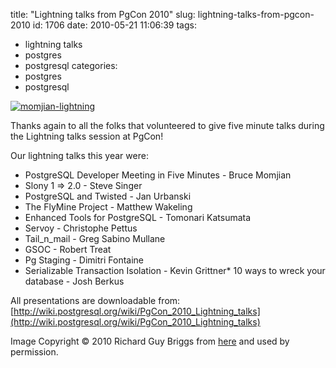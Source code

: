 title: "Lightning talks from PgCon 2010"
slug: lightning-talks-from-pgcon-2010
id: 1706
date: 2010-05-21 11:06:39
tags: 
- lightning talks
- postgres
- postgresql
categories: 
- postgres
- postgresql

[![](http://www.chesnok.com/daily/wp-content/uploads/2010/05/momjian-lightning-300x212.jpg "momjian-lightning")](http://tricolour.net/photos/2010/05/20/16-39-36i1.html)

Thanks again to all the folks that volunteered to give five minute talks during the Lightning talks session at PgCon!

Our lightning talks this year were: 

*   PostgreSQL Developer Meeting in Five Minutes - Bruce Momjian
*   Slony 1 => 2.0 - Steve Singer
*   PostgreSQL and Twisted - Jan Urbanski
*   The FlyMine Project - Matthew Wakeling
*   Enhanced Tools for PostgreSQL - Tomonari Katsumata
*   Servoy - Christophe Pettus
*   Tail_n_mail - Greg Sabino Mullane
*   GSOC - Robert Treat
*   Pg Staging - Dimitri Fontaine
*   Serializable Transaction Isolation - Kevin Grittner*   10 ways to wreck your database - Josh Berkus

All presentations are downloadable from: [http://wiki.postgresql.org/wiki/PgCon_2010_Lightning_talks](http://wiki.postgresql.org/wiki/PgCon_2010_Lightning_talks)

Image Copyright © 2010 Richard Guy Briggs from [here](http://tricolour.net/photos/2010/05/20/16-39-36i1.html) and used by permission.
